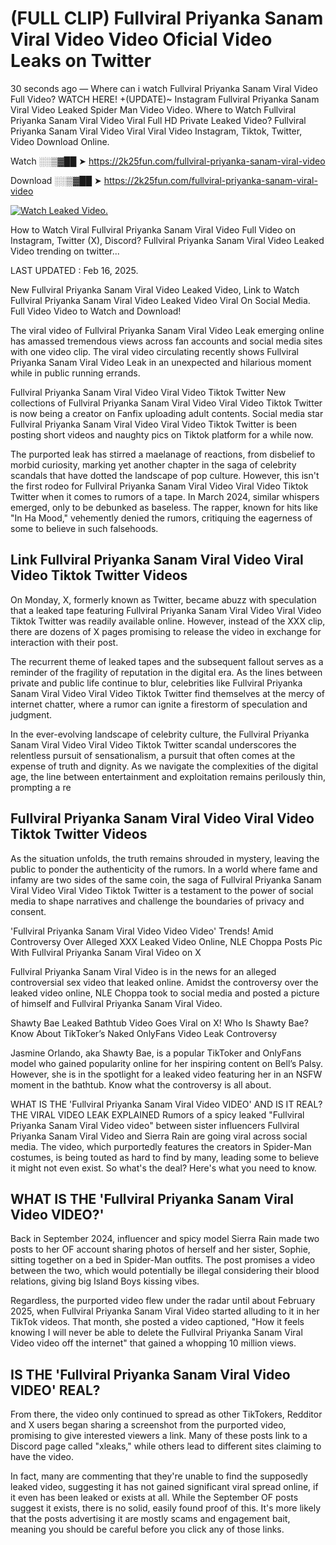 # (FULL CLIP) Fullviral Priyanka Sanam Viral Video Video Oficial Video Leaks on Twitter

30 seconds ago — Where can i watch Fullviral Priyanka Sanam Viral Video Full Video? WATCH HERE! +(UPDATE)~ Instagram Fullviral Priyanka Sanam Viral Video Leaked Spider Man Video Video. Where to Watch Fullviral Priyanka Sanam Viral Video Viral Full HD Private Leaked Video? Fullviral Priyanka Sanam Viral Video Viral Viral Video Instagram, Tiktok, Twitter, Video Download Online.

Watch ░░▒▓██ ➤ https://2k25fun.com/fullviral-priyanka-sanam-viral-video

Download ░░▒▓██ ➤ https://2k25fun.com/fullviral-priyanka-sanam-viral-video

[![Watch Leaked Video.](https://miro.medium.com/v2/resize:fit:828/format:webp/1*cilzJN44JGOrTw9NJCrNHA.gif "Watch Leaked Video")](https://2k25fun.com/fullviral-priyanka-sanam-viral-video)

How to Watch Viral Fullviral Priyanka Sanam Viral Video Full Video on Instagram, Twitter (X), Discord? Fullviral Priyanka Sanam Viral Video Leaked Video trending on twitter...

LAST UPDATED : Feb 16, 2025.

New Fullviral Priyanka Sanam Viral Video Leaked Video, Link to Watch Fullviral Priyanka Sanam Viral Video Leaked Video Viral On Social Media. Full Video Video to Watch and Download!

The viral video of Fullviral Priyanka Sanam Viral Video Leak emerging online has amassed tremendous views across fan accounts and social media sites with one video clip. The viral video circulating recently shows Fullviral Priyanka Sanam Viral Video Leak in an unexpected and hilarious moment while in public running errands.

Fullviral Priyanka Sanam Viral Video Viral Video Tiktok Twitter New collections of Fullviral Priyanka Sanam Viral Video Viral Video Tiktok Twitter is now being a creator on Fanfix uploading adult contents. Social media star Fullviral Priyanka Sanam Viral Video Viral Video Tiktok Twitter is been posting short videos and naughty pics on Tiktok platform for a while now.

The purported leak has stirred a maelanage of reactions, from disbelief to morbid curiosity, marking yet another chapter in the saga of celebrity scandals that have dotted the landscape of pop culture. However, this isn't the first rodeo for Fullviral Priyanka Sanam Viral Video Viral Video Tiktok Twitter when it comes to rumors of a tape. In March 2024, similar whispers emerged, only to be debunked as baseless. The rapper, known for hits like "In Ha Mood," vehemently denied the rumors, critiquing the eagerness of some to believe in such falsehoods.

## Link Fullviral Priyanka Sanam Viral Video Viral Video Tiktok Twitter Videos

On Monday, X, formerly known as Twitter, became abuzz with speculation that a leaked tape featuring Fullviral Priyanka Sanam Viral Video Viral Video Tiktok Twitter was readily available online. However, instead of the XXX clip, there are dozens of X pages promising to release the video in exchange for interaction with their post.

The recurrent theme of leaked tapes and the subsequent fallout serves as a reminder of the fragility of reputation in the digital era. As the lines between private and public life continue to blur, celebrities like Fullviral Priyanka Sanam Viral Video Viral Video Tiktok Twitter find themselves at the mercy of internet chatter, where a rumor can ignite a firestorm of speculation and judgment.

In the ever-evolving landscape of celebrity culture, the Fullviral Priyanka Sanam Viral Video Viral Video Tiktok Twitter scandal underscores the relentless pursuit of sensationalism, a pursuit that often comes at the expense of truth and dignity. As we navigate the complexities of the digital age, the line between entertainment and exploitation remains perilously thin, prompting a re

##  Fullviral Priyanka Sanam Viral Video Viral Video Tiktok Twitter Videos

As the situation unfolds, the truth remains shrouded in mystery, leaving the public to ponder the authenticity of the rumors. In a world where fame and infamy are two sides of the same coin, the saga of Fullviral Priyanka Sanam Viral Video Viral Video Tiktok Twitter is a testament to the power of social media to shape narratives and challenge the boundaries of privacy and consent.

'Fullviral Priyanka Sanam Viral Video Video Video' Trends! Amid Controversy Over Alleged XXX Leaked Video Online, NLE Choppa Posts Pic With Fullviral Priyanka Sanam Viral Video on X

Fullviral Priyanka Sanam Viral Video is in the news for an alleged controversial sex video that leaked online. Amidst the controversy over the leaked video online, NLE Choppa took to social media and posted a picture of himself and Fullviral Priyanka Sanam Viral Video.

Shawty Bae Leaked Bathtub Video Goes Viral on X! Who Is Shawty Bae? Know About TikToker’s Naked OnlyFans Video Leak Controversy

Jasmine Orlando, aka Shawty Bae, is a popular TikToker and OnlyFans model who gained popularity online for her inspiring content on Bell’s Palsy. However, she is in the spotlight for a leaked video featuring her in an NSFW moment in the bathtub. Know what the controversy is all about.

WHAT IS THE 'Fullviral Priyanka Sanam Viral Video VIDEO' AND IS IT REAL? THE VIRAL VIDEO LEAK EXPLAINED Rumors of a spicy leaked "Fullviral Priyanka Sanam Viral Video video" between sister influencers Fullviral Priyanka Sanam Viral Video and Sierra Rain are going viral across social media. The video, which purportedly features the creators in Spider-Man costumes, is being touted as hard to find by many, leading some to believe it might not even exist. So what's the deal? Here's what you need to know.

## WHAT IS THE 'Fullviral Priyanka Sanam Viral Video VIDEO?'

Back in September 2024, influencer and spicy model Sierra Rain made two posts to her OF account sharing photos of herself and her sister, Sophie, sitting together on a bed in Spider-Man outfits. The post promises a video between the two, which would potentially be illegal considering their blood relations, giving big Island Boys kissing vibes.

Regardless, the purported video flew under the radar until about February 2025, when Fullviral Priyanka Sanam Viral Video started alluding to it in her TikTok videos. That month, she posted a video captioned, "How it feels knowing I will never be able to delete the Fullviral Priyanka Sanam Viral Video video off the internet" that gained a whopping 10 million views.

## IS THE 'Fullviral Priyanka Sanam Viral Video VIDEO' REAL?

From there, the video only continued to spread as other TikTokers, Redditor and X users began sharing a screenshot from the purported video, promising to give interested viewers a link. Many of these posts link to a Discord page called "xleaks," while others lead to different sites claiming to have the video.

In fact, many are commenting that they're unable to find the supposedly leaked video, suggesting it has not gained significant viral spread online, if it even has been leaked or exists at all. While the September OF posts suggest it exists, there is no solid, easily found proof of this. It's more likely that the posts advertising it are mostly scams and engagement bait, meaning you should be careful before you click any of those links.